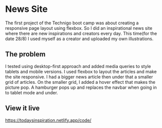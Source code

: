 # News Site

The first project of the Technigo boot camp was about creating a responsive page layout using flexbox. So I did an inspirational news site where there are new inspirations and creators every day. This time(for the date 28/8) I used myself as a creator and uploaded my own illustrations. 

## The problem

I tested using desktop-first approach and added media queries to style tablets and mobile versions. I used flexbox to layout the articles and make the site responsive. I had a bigger news article then under that a smaller grid of articles. On the smaller grid, I added a hover effect that makes the picture pop. A hamburger pops up and replaces the navbar when going in to tablet mode and under.

## View it live
https://todaysinspiration.netlify.app/code/
